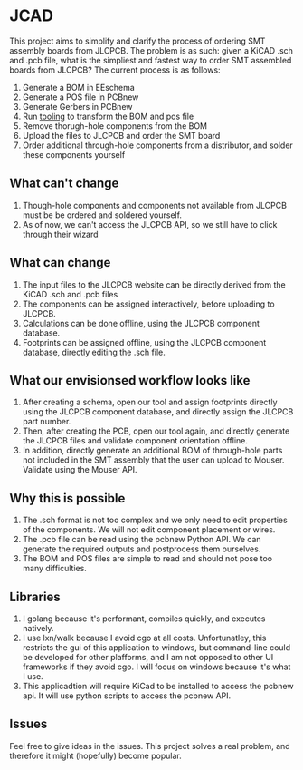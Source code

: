 # JCAD

This project aims to simplify and clarify the process of ordering SMT assembly boards from JLCPCB.
The problem is as such: given a KiCAD .sch and .pcb file, what is the simpliest and fastest way
to order SMT assembled boards from JLCPCB? The current process is as follows:

1. Generate a BOM in EEschema
2. Generate a POS file in PCBnew
3. Generate Gerbers in PCBnew
4. Run [tooling](https://github.com/wokwi/kicad-jlcpcb-bom-plugin) to transform the BOM and pos file
5. Remove thorugh-hole components from the BOM
6. Upload the files to JLCPCB and order the SMT board
7. Order additional through-hole components from a distributor, and solder these components yourself

## What can't change

1. Though-hole components and components not available from JLCPCB must be be ordered and soldered yourself.
2. As of now, we can't access the JLCPCB API, so we still have to click through their wizard

## What can change

1. The input files to the JLCPCB website can be directly derived from the KiCAD .sch and .pcb files
2. The components can be assigned interactively, before uploading to JLCPCB.
3. Calculations can be done offline, using the JLCPCB component database.
4. Footprints can be assigned offline, using the JLCPCB component database, directly editing the .sch file.

## What our envisionsed workflow looks like

1. After creating a schema, open our tool and assign footprints directly using  the JLCPCB component database, and directly assign the JLCPCB part number.
2. Then, after creating the PCB, open our tool again, and directly generate the JLCPCB files and validate component orientation offline.
3. In addition, directly generate an additional BOM of through-hole parts not included in the SMT assembly that the user can upload to Mouser. Validate using the Mouser API.

## Why this is possible

1. The .sch format is not too complex and we only need to edit properties of the components. We will not edit component placement or wires.
2. The .pcb file can be read using the pcbnew Python API. We can generate the required outputs and postprocess them ourselves.
3. The BOM and POS files are simple to read and should not pose too many difficulties.

## Libraries

1. I golang because it's performant, compiles quickly, and executes natively.
2. I use lxn/walk because I avoid cgo at all costs. Unfortunatley, this restricts the gui of this application to windows, but command-line could
   be developed for other plafforms, and I am not opposed to other UI frameworks if they avoid cgo. I will focus on windows because it's what
   I use.
3. This applicadtion will require KiCad to be installed to access the pcbnew api. It will use python scripts to access the pcbnew API.

## Issues

Feel free to give ideas in the issues. This project solves a real problem, and therefore it might (hopefully) become popular.

